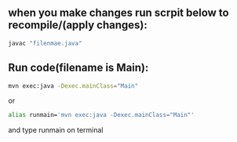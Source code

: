## when you make changes run scrpit below to recompile/(apply changes):

```bash
javac "filenmae.java"
```

## Run code(filename is Main):

```bash
mvn exec:java -Dexec.mainClass="Main"
```

or

```bash
alias runmain='mvn exec:java -Dexec.mainClass="Main"'


```

and type runmain on terminal
